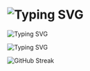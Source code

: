 # ![Typing SVG](https://readme-typing-svg.demolab.com?font=Fira+Code&pause=1000&color=F7170E&width=435&lines=Darkforce)
<div>
<img src="https://readme-typing-svg.demolab.com?font=Fira+Code&pause=1000&color=F7170E&width=435&lines=%F0%9F%91%8B+Hi%2C+I%E2%80%99m+Student+(From+Jammu)" alt="Typing SVG" />
</div>


<p>
<img src="https://readme-typing-svg.demolab.com?font=Fira+Code&pause=1000&color=F7170E&background=0A000000&center=true&width=435&lines=Darkforce112;Always+Learning+new+things;Skills+-+Wordpress+%2C+C+" alt="Typing SVG" />
</p>

<p style="align="center"">
<img src="https://streak-stats.demolab.com?user=Darkforce112&theme=youtube-dark&border_radius=10" alt="GitHub Streak" />
</p>
